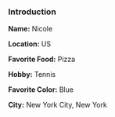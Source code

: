 ### Introduction

**Name:** Nicole

**Location:** US

**Favorite Food:** Pizza

**Hobby:** Tennis

**Favorite Color:** Blue

**City:** New York City, New York